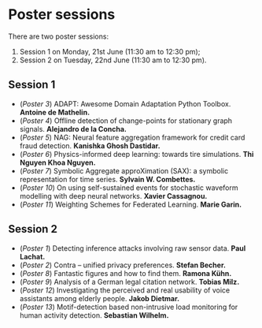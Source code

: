 <!-- # French-German Summer School on AI with Industry 2021 -->

# Poster sessions

There are two poster sessions:

1. Session 1 on Monday, 21st June (11:30 am to 12:30 pm);
1. Session 2 on Tuesday, 22nd June (11:30 am to 12:30 pm).

## Session 1

- (*Poster 3*) ADAPT: Awesome Domain Adaptation Python Toolbox. **Antoine de Mathelin.**
- (*Poster 4*) Offline detection of change-points for stationary graph signals. **Alejandro de la Concha.**
- (*Poster 5*) NAG: Neural feature aggregation framework for credit card fraud detection. **Kanishka Ghosh Dastidar.**
- (*Poster 6*) Physics-informed deep learning: towards tire simulations. **Thi Nguyen Khoa Nguyen.**
- (*Poster 7*) Symbolic Aggregate approXimation (SAX): a symbolic representation for time series. **Sylvain W. Combettes.**
- (*Poster 10*) On using self-sustained events for stochastic waveform modelling with deep neural networks. **Xavier Cassagnou.**
- (*Poster 11*) Weighting Schemes for Federated Learning. **Marie Garin.**

## Session 2
- (*Poster 1*) Detecting inference attacks involving raw sensor data. **Paul Lachat.**
- (*Poster 2*) Contra – unified privacy preferences. **Stefan Becher.**
- (*Poster 8*) Fantastic figures and how to find them. **Ramona Kühn.**
- (*Poster 9*) Analysis of a German legal citation network. **Tobias Milz.**
- (*Poster 12*) Investigating the perceived and real usability of voice assistants among elderly people. **Jakob Dietmar.**
- (*Poster 13*) Motif-detection based non-intrusive load monitoring for human activity detection. **Sebastian Wilhelm.**